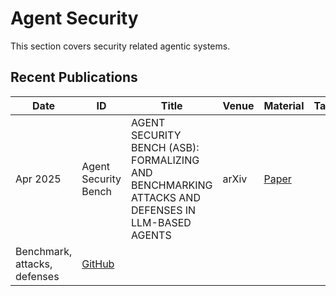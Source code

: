 # Agent Security
This section covers security related agentic systems.

## Recent Publications
| Date | ID | Title | Venue | Material | Tags | Code | Summary |
|---|---|---|---|---|---|---|---|
| Apr 2025 | Agent Security Bench | AGENT SECURITY BENCH (ASB): FORMALIZING AND BENCHMARKING ATTACKS AND DEFENSES IN LLM-BASED AGENTS | arXiv | [Paper](https://arxiv.org/pdf/2410.02644?)
| Benchmark, attacks, defenses | [GitHub](https://github.com/agiresearch/ASB) | |
